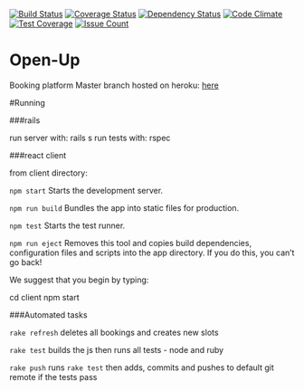 [![Build Status](https://travis-ci.org/joejknowles/Open-Up.svg?branch=master)](https://travis-ci.org/joejknowles/Open-Up)
[![Coverage Status](https://coveralls.io/repos/github/joejknowles/Open-Up/badge.svg?branch=master)](https://coveralls.io/github/joejknowles/Open-Up?branch=master)
[![Dependency Status](https://gemnasium.com/badges/github.com/joejknowles/Open-Up.svg)](https://gemnasium.com/github.com/joejknowles/Open-Up)
[![Code Climate](https://codeclimate.com/github/joejknowles/Open-Up/badges/gpa.svg)](https://codeclimate.com/github/joejknowles/Open-Up)
[![Test Coverage](https://codeclimate.com/github/joejknowles/Open-Up/badges/coverage.svg)](https://codeclimate.com/github/joejknowles/Open-Up/coverage)
[![Issue Count](https://codeclimate.com/github/joejknowles/Open-Up/badges/issue_count.svg)](https://codeclimate.com/github/joejknowles/Open-Up)

# Open-Up
Booking platform
Master branch hosted on heroku: [here](http://open-up.herokuapp.com/)

#Running

###rails

run server with: rails s
run tests with: rspec

###react client

  from client directory:

  `npm start`
    Starts the development server.

  `npm run build`
    Bundles the app into static files for production.

  `npm test`
    Starts the test runner.

  `npm run eject`
    Removes this tool and copies build dependencies, configuration files
    and scripts into the app directory. If you do this, you can’t go back!

We suggest that you begin by typing:

  cd client
  npm start

###Automated tasks

  `rake refresh`
    deletes all bookings and creates new slots

  `rake test`
    builds the js then runs all tests - node and ruby

  `rake push`
    runs `rake test` then adds, commits and pushes to default git remote if the tests pass
